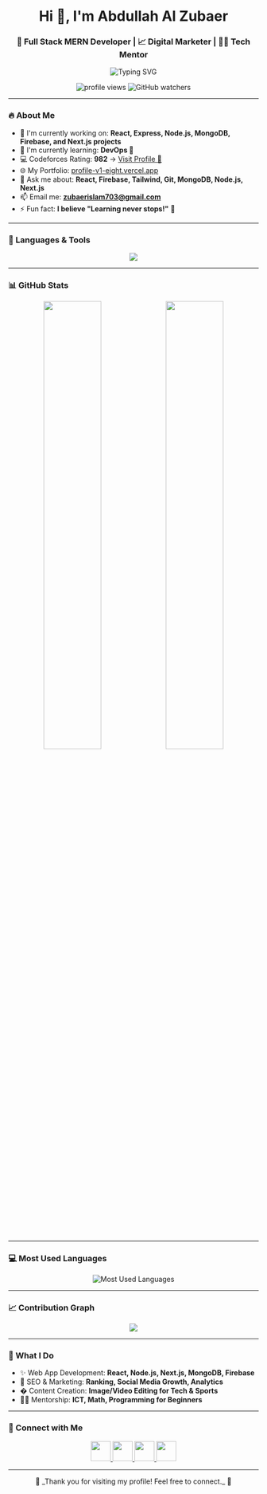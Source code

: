 <h1 align="center">Hi 👋, I'm Abdullah Al Zubaer</h1>
<h3 align="center">🚀 Full Stack MERN Developer | 📈 Digital Marketer | 👨‍🏫 Tech Mentor</h3>

<p align="center">
  <img src="https://readme-typing-svg.herokuapp.com?font=Fira+Code&duration=3000&pause=1000&color=00C1FF&center=true&vCenter=true&width=500&lines=Welcome+to+my+GitHub+Profile!;MERN+Stack+Web+Developer;React.js+%7C+Node.js;+Next.js+%7C+MongoDB;+SEO+%7C+Marketing+%7C+Mentoring" alt="Typing SVG" />
</p>

<p align="center">
  <img src="https://komarev.com/ghpvc/?username=AbdullahAlZubaerOfficial&label=Profile+Views&color=brightgreen&style=flat" alt="profile views" />
  <img src="https://img.shields.io/github/watchers/AbdullahAlZubaerOfficial/AbdullahAlZubaerOfficial?label=Watchers&style=social" alt="GitHub watchers" />
</p>

---

### 🔥 About Me

- 🔭 I'm currently working on: **React, Express, Node.js, MongoDB, Firebase, and Next.js projects**
- 🌱 I'm currently learning: **DevOps 🚀**
- 💻 Codeforces Rating: **982** → [Visit Profile 🔗](https://codeforces.com/profile/zubaerislam703)
- 🌐 My Portfolio: [profile-v1-eight.vercel.app](https://profile-v1-eight.vercel.app/)
- 💬 Ask me about: **React, Firebase, Tailwind, Git, MongoDB, Node.js, Next.js**
- 📫 Email me: **zubaerislam703@gmail.com**
- ⚡ Fun fact: **I believe "Learning never stops!"** 🧠

---

### 🚀 Languages & Tools

<p align="center">
  <img src="https://skillicons.dev/icons?i=html,css,js,ts,react,nodejs,nextjs,mongodb,tailwind,firebase,git,vscode,figma,express" />
</p>

---

### 📊 GitHub Stats

<p align="center">
  <img src="https://github-readme-stats.vercel.app/api?username=AbdullahAlZubaerOfficial&show_icons=true&theme=react&locale=en" width="48%" />
  <img src="https://github-readme-streak-stats.herokuapp.com?user=AbdullahAlZubaerOfficial&theme=react" width="48%" />
</p>

---

### 💻 Most Used Languages

<p align="center">
  <img src="https://github-readme-stats.vercel.app/api/top-langs/?username=AbdullahAlZubaerOfficial&layout=compact&theme=react&hide_border=true&langs_count=8" alt="Most Used Languages" />
</p>

---

### 📈 Contribution Graph

<p align="center">
  <img src="https://github-readme-activity-graph.vercel.app/graph?username=AbdullahAlZubaerOfficial&theme=react-dark" />
</p>

---

### 🧠 What I Do

- ✨ Web App Development: **React, Node.js, Next.js, MongoDB, Firebase**
- 🎯 SEO & Marketing: **Ranking, Social Media Growth, Analytics**
- � Content Creation: **Image/Video Editing for Tech & Sports**
- 👨‍🏫 Mentorship: **ICT, Math, Programming for Beginners**

---

### 🔗 Connect with Me

<p align="center">
  <a href="https://www.linkedin.com/in/abdullah-al-zubaer-309065292/" target="blank">
    <img src="https://skillicons.dev/icons?i=linkedin" height="40" />
  </a>
  <a href="mailto:zubaerislam703@gmail.com" target="blank">
    <img src="https://img.icons8.com/fluency/48/gmail.png" height="40" />
  </a>
  <a href="https://www.facebook.com/abdullahal.zubaer.507" target="blank">
    <img src="https://img.icons8.com/fluency/48/facebook.png" height="40" />
  </a>
  <a href="https://github.com/AbdullahAlZubaerOfficial" target="blank">
    <img src="https://skillicons.dev/icons?i=github" height="40" />
  </a>
</p>

---

<p align="center">🧡 _Thank you for visiting my profile! Feel free to connect._ 🤝</p>
